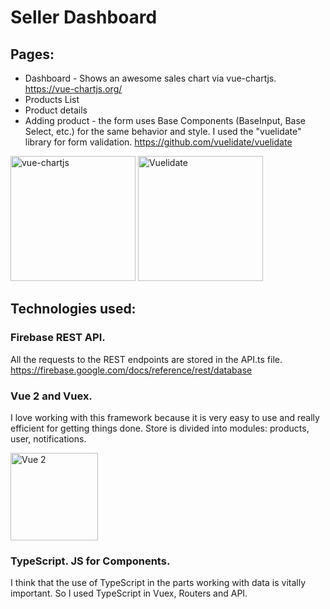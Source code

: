 # Seller Dashboard

## Pages:
- Dashboard - Shows an awesome sales chart via vue-chartjs. https://vue-chartjs.org/
- Products List
- Product details
- Adding product - the form uses Base Components (BaseInput, Base Select, etc.) for the same behavior and style. I used the "vuelidate" library for form validation.
https://github.com/vuelidate/vuelidate
<p>
<img src="https://vuelidate-next.netlify.app/logotype.png" alt="vue-chartjs" width="200px">
<img src="https://vue-chartjs.org/vue-chartjs.png" alt="Vuelidate" width="200px">
</p>

## Technologies used: 

### Firebase REST API.
All the requests to the REST endpoints are stored in the API.ts file.
https://firebase.google.com/docs/reference/rest/database

### Vue 2 and Vuex.
I love working with this framework because it is very easy to use and really efficient for getting things done.
Store is divided into modules: products, user, notifications.
<p>
<img src="https://vuejs.org/images/logo.svg" alt="Vue 2" width="140px">
</p>

### TypeScript. JS for Components.
I think that the use of TypeScript in the parts working with data is vitally important. 
So I used TypeScript in Vuex, Routers and API.
